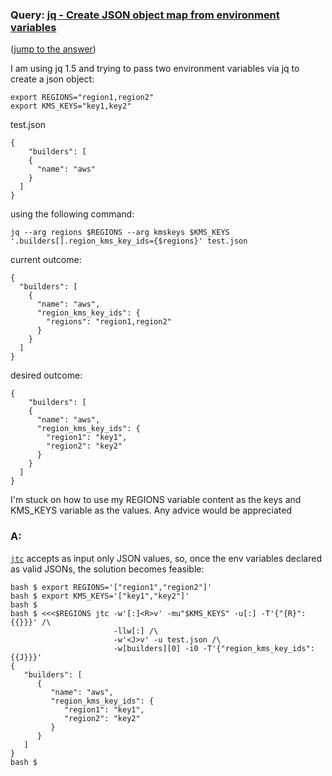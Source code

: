 ### Query: [jq - Create JSON object map from environment variables](https://stackoverflow.com/questions/59985760/jq-create-json-object-map-from-environment-variables)
([jump to the answer](https://github.com/ldn-softdev/stackoverflow-json/blob/master/lib/Create%20JSON%20object%20map%20from%20environment%20variables.md#a))

I am using jq 1.5 and trying to pass two environment variables via jq to create a json object:

```
export REGIONS="region1,region2"
export KMS_KEYS="key1,key2"
```

test.json
```
{
    "builders": [
    {
      "name": "aws"
    }
  ]
}
```


using the following command:
```
jq --arg regions $REGIONS --arg kmskeys $KMS_KEYS '.builders[].region_kms_key_ids={$regions}' test.json
```

current outcome:
```
{
  "builders": [
    {
      "name": "aws",
      "region_kms_key_ids": {
        "regions": "region1,region2"
      }
    }
  ]
}
```


desired outcome:
```
{
    "builders": [
    {
      "name": "aws",
      "region_kms_key_ids": {
        "region1": "key1",
        "region2": "key2"
      }
    }
  ]
}
```

I'm stuck on how to use my REGIONS variable content as the keys and KMS_KEYS variable as the values. Any advice would be appreciated

### A:
[`jtc`](https://github.com/ldn-softdev/jtc) accepts as input only JSON values, so, once the env variables declared as valid JSONs,
the solution becomes feasible:
```
bash $ export REGIONS='["region1","region2"]'
bash $ export KMS_KEYS='["key1","key2"]'
bash $ 
bash $ <<<$REGIONS jtc -w'[:]<R>v' -mu"$KMS_KEYS" -u[:] -T'{"{R}":{{}}}' /\
                       -llw[:] /\
                       -w'<J>v' -u test.json /\
                       -w[builders][0] -i0 -T'{"region_kms_key_ids":{{J}}}'
{
   "builders": [
      {
         "name": "aws",
         "region_kms_key_ids": {
            "region1": "key1",
            "region2": "key2"
         }
      }
   ]
}
bash $ 






